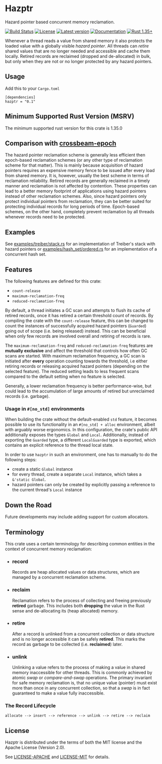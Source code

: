 # Hazptr

Hazard pointer based concurrent memory reclamation.

[![Build Status](https://travis-ci.com/oliver-giersch/hazptr.svg?branch=master)](
https://travis-ci.com/oliver-giersch/hazptr)
[![License](https://img.shields.io/badge/license-MIT%2FApache--2.0-blue.svg)](
https://github.com/oliver-giersch/hazptr)
[![Latest version](https://img.shields.io/crates/v/hazptr.svg)](https://crates.io/crates/hazptr)
[![Documentation](https://docs.rs/hazptr/badge.svg)](https://docs.rs/hazptr)
[![Rust 1.35+](https://img.shields.io/badge/rust-1.35+-lightgray.svg)](
https://www.rust-lang.org)

Whenever a thread reads a value from shared memory it also protects the loaded
value with a globally visible *hazard pointer*.
All threads can *retire* shared values that are no longer needed and accessible
and cache them locally.
Retired records are reclaimed (dropped and de-allocated) in bulk, but only when
they are not or no longer protected by any hazard pointers.

## Usage

Add this to your `Cargo.toml`

```
[dependencies]
hazptr = "0.1"
```

## Minimum Supported Rust Version (MSRV)

The minimum supported rust version for this crate is 1.35.0

## Comparison with [crossbeam-epoch](https://crates.io/crates/crossbeam-epoch)

The hazard pointer reclamation scheme is generally less efficient then
epoch-based reclamation schemes (or any other type of reclamation scheme for
that matter).
This is mainly because acquisition of hazard pointers requires an expensive
memory fence to be issued after every load from shared memory.
It is, however, usually the best scheme in terms of reclamation reliability.
Retired records are generally reclaimed in a timely manner and reclamation is
not affected by contention.
These properties can lead to a better memory footprint of applications using
hazard pointers instead of other reclamation schemes.
Also, since hazard pointers only protect individual pointers from reclamation,
they can be better suited for protecting individual records for long periods of
time.
Epoch-based schemes, on the other hand, completely prevent reclamation by all
threads whenever records need to be protected.

## Examples

See [examples/treiber/stack.rs](examples/treiber/stack.rs) for an implementation
of Treiber's stack with hazard pointers or
[examples/hash_set/ordered.rs](examples/hash_set/ordered.rs) for an
implementation of a concurrent hash set.

## Features

The following features are defined for this crate:

- `count-release`
- `maximum-reclamation-freq`
- `reduced-reclamation-freq`

By default, a thread initiates a GC scan and attempts to flush its cache of
retired records, once it has retired a certain threshold count of records.
By compiling the crate with the `count-release` feature, this can be changed to
count the instances of successfully acquired hazard pointers (`Guarded`) going
out of scope (i.e. being released) instead.
This can be beneficial when only few records are involved overall and retiring
of records is rare.

The `maximum-reclamation-freq` and `reduced-reclamation-freq` features are
**mutually exclusive** and affect the threshold that controls how often GC
scans are started.
With maximum reclamation frequency, a GC scan is initiated after **every**
operation counting towards the threshold, i.e either retiring records or
releasing acquired hazard pointers (depending on the selected feature).
The reduced setting leads to less frequent scans compared to the default setting
when no feature is selected.

Generally, a lower reclamation frequency is better performance-wise, but could
lead to the accumulation of large amounts of retired but unreclaimed records
(i.e. garbage).

### Usage in `#[no_std]` environments

When building the crate without the default-enabled `std` feature, it becomes
possible to use its functionality in an `#[no_std] + alloc` environment, albeit
with arguably worse ergonomics.
In this configuration, the crate's public API additionally exposes the types
`Global` and `Local`.
Additionally, instead of exporting the `Guarded` type, a different
`LocalGuarded` type is exported, which contains an explicit reference to the
thread local state.

In order to use `hazptr` in such an environment, one has to manually to do the
following steps:

- create a static `Global` instance
- for every thread, create a separate `Local` instance, which takes a
  `&'static Global`.
- hazard pointers can only be created by explicitly passing a reference to the
  current thread's `Local` instance 

## Down the Road

Future developments may include adding support for custom allocators.

## Terminology

This crate uses a certain terminology for describing common entities in the
context of concurrent memory reclamation:

- ### record

  Records are heap allocated values or data structures, which are managed by a
  concurrent reclamation scheme.

- ### reclaim

  Reclamation refers to the process of collecting and freeing previously
  **retired** garbage.
  This includes both **dropping** the value in the Rust sense and de-allocating
  its (heap allocated) memory.

- ### retire

  After a record is unlinked from a concurrent collection or data structure and
  is no longer accessible it can be safely **retired**.
  This marks the record as garbage to be collected (i.e. **reclaimed**) later.

- ### unlink

  Unlinking a value refers to the process of making a value in shared memory
  inaccessible for other threads.
  This is commonly achieved by atomic *swap* or *compare-and-swap* operations.
  The primary invariant for safe memory reclamation is, that no unique value
  (pointer) must exist more than once in any concurrent collection, so that a
  *swap* is in fact guaranteed to make a value fully inaccessible.

### The Record Lifecycle

```
allocate --> insert --> reference --> unlink --> retire --> reclaim
```

## License

Hazptr is distributed under the terms of both the MIT license and the
Apache License (Version 2.0).

See [LICENSE-APACHE](LICENSE-APACHE) and [LICENSE-MIT](LICENSE-MIT) for details.
